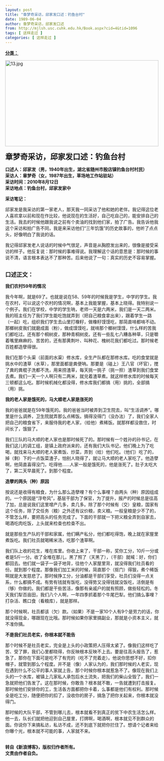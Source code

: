 ```yaml
---
layout: post
title: "章梦奇采访，邱家发口述：钓鱼台村"
date: 1989-06-04
author: 章梦奇采访，邱家发口述
from: http://mjlsh.usc.cuhk.edu.hk/Book.aspx?cid=4&tid=1096
tags: [ 这样走过 ]
categories: [ 这样走过 ]
---
```


<div style="margin: 15px 10px 10px 0px;">
 <div>
  <span id="ctl00_ContentPlaceHolder1_chapter1_SubjectLabel" style="font-weight:bold;text-decoration:underline;">
   分类：
  </span>
 </div>
 <p>
  <img align="top" alt="13.jpg" border="0" height="275" src="http://mjlsh.usc.cuhk.edu.hk/medias/contents/1096/13.jpg" width="490"/>
 </p>
 <p>
  <strong>
   <font size="5">
    章梦奇采访，邱家发口述：钓鱼台村
   </font>
  </strong>
 </p>
 <p>
  <strong>
   口述人：邱家发（男，1940年出生，湖北省随州市殷店镇钓鱼台村村民）
   <br/>
   采访人：章梦奇（女，1987年出生，草场地工作站驻站）
   <br/>
   采访时间：2010年8月12日
   <br/>
   采访地点：钓鱼台村，邱家发家中
  </strong>
 </p>
 <p>
  <strong>
   采访笔记：
  </strong>
 </p>
 <p>
  邱家发是我采访的第一家老人，那天我一同采访了他和她的老伴。我记得这位老人喜欢拿以前和现在作比较，他说现在的生活好，自己吃自己的，能安排自己的生活。我去的时候他跟我说之前有个卖油的找到他们家，拍了广告。我告诉他我这个采访和拍广告不同，我是来采访他们“三年饥饿”的历史故事的，他听了点点头，好像明白了我说的话。
 </p>
 <p>
  我记得邱家发老人说话的时候中气很足，声音是从胸腔发出来的，很像是接受采访的样子。他反复说：那时候的事难得说。我理解这个话的意思是：那时候的事说不清，语言根本表达不了那种苦。后来他说了一句：真实的历史不容易掌握。
 </p>
 <p>
  <br/>
  <strong>
   <font size="4">
    口述正文：
   </font>
  </strong>
 </p>
 <p>
  <strong>
   我们农村59年的情况
  </strong>
 </p>
 <p>
  我今年啊，就是69了。也就是说在58、59年的时候我是学生，中学的学生。我在农村，可以说这个农村的情况啊，基本上我能掌握，基本上晓得。我特别说一个例子。我们在学校，中学的学生呐，老师一天是六两米，我们是一天二两米。我的班主任为了我们学生能吃饱就弄到（把自己粮食拿出来），跟着学生一路（一起）吃，组织我们学生去山里打橡籽，做橡籽馍馍吃，那简直啃都啃不动。那榔树皮我们就磨成面（粉），做成馍馍吃，就啃那个榔树馍馍，什么样的苦我们都吃过。还有那个桐树皮，那种青桐树皮。还有一些乱七八糟各种草，只是嚼着嘴里麻麻的、苦苦的，还有那黄荆叶、叫种花、槐树花我们都吃过。那时候老百姓都造孽得很。
 </p>
 <p>
  我们在那个头渠（前面的水渠）修水库，全生产队都在那修水库。吃的食堂就是挑水中的渣草（水草），那里面都是粪便呐。那要是（碰上）王八官（坏官），搅了粪的粪棍子洗都不洗，用来捞渣草，每天挑一挑子（挑一担）渣草到我们食堂去煮。我们一天一个人啊只有二两米，就兑着渣草煮。就这样修水库的时候每天三顿都这么吃。那时候机械化都没得，修水库我们都搞（用）挑的，全部搞（用）挑。
 </p>
 <p>
  <strong>
   我的老人家是饿死的，马大顺老人家是涨死的
  </strong>
 </p>
 <p>
  我的爸爸就是在59年饿死的。我的爸爸当时被弄到卫生院去，叫“生活调养”。哪里是什么调养，卫生院就弄那么点稀饭。搞得没得门（没办法）了，我们全家人把自己的粮食省下，来服侍我的老人家，（给他）煮稀饭。就那样都没救住，时间长了，饿狠了。
 </p>
 <p>
  我们三队的马大顺的老人家也是那时候死了的。那时候有一个姓孙的孙书记，在我们这儿的调工组，是镇上政府派来的，还有我们大队书记，他们晚上为了吃喝，就找来马大顺的老人家煮饭、炒菜，弄到（给）他们吃。（他们）吃了的，掉（剩）下的一点饭菜渣子，怕别人晓得了，就让马大顺的老人家吃了。他造孽啊，他简直喜得没门，吃得他……人家一般是饿死的，他是涨死了。肚子太吃大了，第二天早晨死了。到那个程度。
 </p>
 <p>
  <strong>
   造孽的两头（种）原因
  </strong>
 </p>
 <p>
  按说还是收得有粮食，为什么那么造孽哩？有个么事哩？由两头（种）原因组成的。一个原因是“浮夸风”，基层干部为了保官，为了提升，报产的时候总是往高了加，总是说我们这里增产几多，卖几多。除了那个时候有（交）皇粮，国家有这个任务，除了交任务（粮）之外还有议价粮，卖义粮。一般皇粮是少不了的，不管怎么样，要把高头的任务完成了。下面的干部就一下把义粮全弄到自家去，喝酒吃肉吃饭，上头就来检查也检查不出。
 </p>
 <p>
  就是那些生产队的干部和家属，他们瞒产私分，他们都吃得饱，晚上就在家屋里煮饭吃。我们社员就喝稀米汤，吃那个渣草啊。
 </p>
 <p>
  我们队上收的花生，堆在库里。你收上来了，干部一称，奖你工分，10斤一分或者是5斤一分。收了全堆在那儿，黑了照了（天黑了），（干部）就喊：好，你们都回去。他们就一袋子一袋子地背，往他个人家屋里背，就没得我们社员看的份。就到那个程度。那像我们加工米的时候，简直那个（抠门）得狠，煮个稀饭啊就是大发慈悲了。那时候挣工分，分油都是干部们享受，社员们没得一点关系，什么都搞不成。有势有钱就有饭吃，没得势又没得钱就没饭吃，活倒是有（够）你做的。我们都是干些苦活，像那有亲戚户的就有照顾，做些轻松的。冬天我们犁百亩田，我们八个人啊，一年四季抓着那个牛尾巴犁。他们搞么事哩？打杂活、瞧口食（看粮库），就是那样。
 </p>
 <p>
  那个时候啊，社员都该（欠）款。（如果）不是一家10个人有9个是劳力的话，你就没得现金，哪跟现在比哦。那时候如果你家里搞副业，那就是小资本主义，就不准你搞。
 </p>
 <p>
  <strong>
   不是我们社员老实，你根本就不能告
  </strong>
 </p>
 <p>
  那个时候不是社员老实，完全是上头的小政策把人压得太紧了。像我们这样吃了苦、受了罪，我们心里都晓得，你反映根本反映不上去。要是往高头报告了，惹急了，那你在下面可是吃不了有兜的（吃不了兜着走）。他说你思想不好，扣你帽子，就管到那么个程度。并不是（像）人家认为的，我们那时候的人老实，现在遇到什么不公平的事人家就上告，那个时候你根本就惹急不了。像现在我们上头的一个水库，被镇上几家私人承包后水土流失，把我们的柴山全毁了，我们一急就把他们告发了。这在那时候，你敢告？根本就不敢，一告就遭到打击报复。那时候他们安排你的工，生活各方面都把你卡着，么事都是他们有权利。那时候全是吃工分，随便把你的扣了，没收你的房子，搞急了把你关起来，你根本就没得门。
 </p>
 <p>
  那时候的大队干部，不管到哪儿去，根本就看不到真正的贫下中农生活怎么样。他一去，队长们就把他迎到自己屋里，打牌啊，喝酒啊，根本就见不到群众的面。你说你下来搞私访，私访不成，还不到底下就把你拦住了。想请个记者来给你曝个光，根本就不可能的事，人家就不来。
 </p>
 <p>
  <br/>
  <strong>
   转自《新浪博客》，版权归作者所有。
   <br/>
   文责由作者自负。
  </strong>
 </p>
</div>


